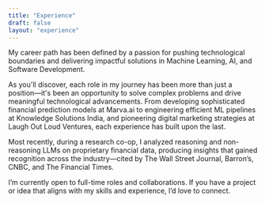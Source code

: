 ```yaml
---
title: "Experience"
draft: false
layout: "experience"
---
```

My career path has been defined by a passion for pushing technological boundaries and delivering impactful solutions in Machine Learning, AI, and Software Development.

As you'll discover, each role in my journey has been more than just a position—it's been an opportunity to solve complex problems and drive meaningful technological advancements. From developing sophisticated financial prediction models at Marva.ai to engineering efficient ML pipelines at Knowledge Solutions India, and pioneering digital marketing strategies at Laugh Out Loud Ventures, each experience has built upon the last.

Most recently, during a research co-op, I analyzed reasoning and non-reasoning LLMs on proprietary financial data, producing insights that gained recognition across the industry—cited by The Wall Street Journal, Barron’s, CNBC, and The Financial Times.

I’m currently open to full-time roles and collaborations. If you have a project or idea that aligns with my skills and experience, I’d love to connect.